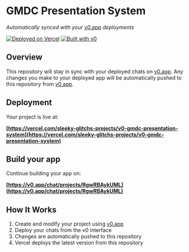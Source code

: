 # GMDC Presentation System

*Automatically synced with your [v0.app](https://v0.app) deployments*

[![Deployed on Vercel](https://img.shields.io/badge/Deployed%20on-Vercel-black?style=for-the-badge&logo=vercel)](https://vercel.com/sleeky-glitchs-projects/v0-gmdc-presentation-system)
[![Built with v0](https://img.shields.io/badge/Built%20with-v0.app-black?style=for-the-badge)](https://v0.app/chat/projects/RgwRBAykUML)

## Overview

This repository will stay in sync with your deployed chats on [v0.app](https://v0.app).
Any changes you make to your deployed app will be automatically pushed to this repository from [v0.app](https://v0.app).

## Deployment

Your project is live at:

**[https://vercel.com/sleeky-glitchs-projects/v0-gmdc-presentation-system](https://vercel.com/sleeky-glitchs-projects/v0-gmdc-presentation-system)**

## Build your app

Continue building your app on:

**[https://v0.app/chat/projects/RgwRBAykUML](https://v0.app/chat/projects/RgwRBAykUML)**

## How It Works

1. Create and modify your project using [v0.app](https://v0.app)
2. Deploy your chats from the v0 interface
3. Changes are automatically pushed to this repository
4. Vercel deploys the latest version from this repository